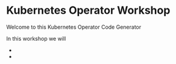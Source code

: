 # Kubernetes Operator Workshop

Welcome to this Kubernetes Operator Code Generator

In this workshop we will

-  
- 
